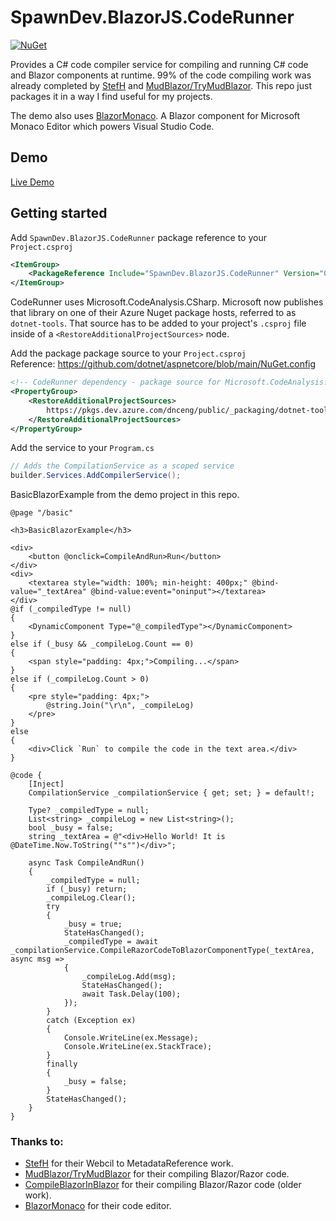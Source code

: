 # SpawnDev.BlazorJS.CodeRunner

[![NuGet](https://img.shields.io/nuget/dt/SpawnDev.BlazorJS.CodeRunner.svg?label=SpawnDev.BlazorJS.CodeRunner)](https://www.nuget.org/packages/SpawnDev.BlazorJS.CodeRunner) 

Provides a C# code compiler service for compiling and running C# code and Blazor components at runtime. 99% of the code compiling work was already completed by [StefH](https://github.com/StefH/) and [MudBlazor/TryMudBlazor](https://github.com/MudBlazor/TryMudBlazor). This repo just packages it in a way I find useful for my projects.

The demo also uses [BlazorMonaco](https://github.com/serdarciplak/BlazorMonaco). A Blazor component for Microsoft Monaco Editor which powers Visual Studio Code. 

## Demo
[Live Demo](https://lostbeard.github.io/SpawnDev.BlazorJS.CodeRunner/)

## Getting started
Add `SpawnDev.BlazorJS.CodeRunner` package reference to your `Project.csproj`
```xml
<ItemGroup>
	<PackageReference Include="SpawnDev.BlazorJS.CodeRunner" Version="0.0.17" />
</ItemGroup>
```

CodeRunner uses Microsoft.CodeAnalysis.CSharp. Microsoft now publishes that library on one of their Azure Nuget package hosts, referred to as `dotnet-tools`. That source has to be added to your project's `.csproj` file inside of a `<RestoreAdditionalProjectSources>` node.

Add the package package source to your `Project.csproj`  
Reference: https://github.com/dotnet/aspnetcore/blob/main/NuGet.config  
```xml
<!-- CodeRunner dependency - package source for Microsoft.CodeAnalysis.CSharp -->
<PropertyGroup>
	<RestoreAdditionalProjectSources>
		https://pkgs.dev.azure.com/dnceng/public/_packaging/dotnet-tools/nuget/v3/index.json;
	</RestoreAdditionalProjectSources>
</PropertyGroup>
```

Add the service to your `Program.cs`
```cs
// Adds the CompilationService as a scoped service
builder.Services.AddCompilerService();
```

BasicBlazorExample from the demo project in this repo.  
```razor
@page "/basic"

<h3>BasicBlazorExample</h3>

<div>
    <button @onclick=CompileAndRun>Run</button>
</div>
<div>
    <textarea style="width: 100%; min-height: 400px;" @bind-value="_textArea" @bind-value:event="oninput"></textarea>
</div>
@if (_compiledType != null)
{
    <DynamicComponent Type="@_compiledType"></DynamicComponent>
}
else if (_busy && _compileLog.Count == 0)
{
    <span style="padding: 4px;">Compiling...</span>
}
else if (_compileLog.Count > 0)
{
    <pre style="padding: 4px;">
        @string.Join("\r\n", _compileLog)
    </pre>
}
else
{
    <div>Click `Run` to compile the code in the text area.</div>
}

@code {
    [Inject]
    CompilationService _compilationService { get; set; } = default!;

    Type? _compiledType = null;
    List<string> _compileLog = new List<string>();
    bool _busy = false;
    string _textArea = @"<div>Hello World! It is @DateTime.Now.ToString(""s"")</div>";

    async Task CompileAndRun()
    {
        _compiledType = null;
        if (_busy) return;
        _compileLog.Clear();
        try
        {
            _busy = true;
            StateHasChanged();
            _compiledType = await _compilationService.CompileRazorCodeToBlazorComponentType(_textArea, async msg =>
            {
                _compileLog.Add(msg);
                StateHasChanged();
                await Task.Delay(100);
            });
        }
        catch (Exception ex)
        {
            Console.WriteLine(ex.Message);
            Console.WriteLine(ex.StackTrace);
        }
        finally
        {
            _busy = false;
        }
        StateHasChanged();
    }
}
```

### Thanks to:
- [StefH](https://github.com/StefH/ProtoBufJsonConverter/tree/main/src-webcil) for their Webcil to MetadataReference work.
- [MudBlazor/TryMudBlazor](https://github.com/MudBlazor/TryMudBlazor) for their compiling Blazor/Razor code.
- [CompileBlazorInBlazor](https://github.com/BlazorComponents/CompileBlazorInBlazor) for their compiling Blazor/Razor code (older work).
- [BlazorMonaco](https://github.com/serdarciplak/BlazorMonaco) for their code editor.
